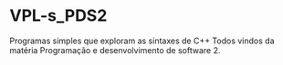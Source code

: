 # VPL-s_PDS2
Programas simples que exploram as sintaxes de C++ 
Todos vindos da matéria Programação e desenvolvimento de software 2.
